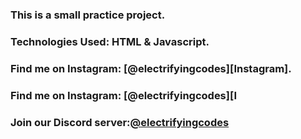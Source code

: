 ### This is a small practice project.

### Technologies Used: HTML & Javascript.

### Find me on Instagram: [@electrifyingcodes][Instagram].
### Find me on Instagram: [@electrifyingcodes][I
### Join our Discord server:[@electrifyingcodes][discord]

[Instgram]: https://www.instagram.com/electrifying_codes
[discord]: htt